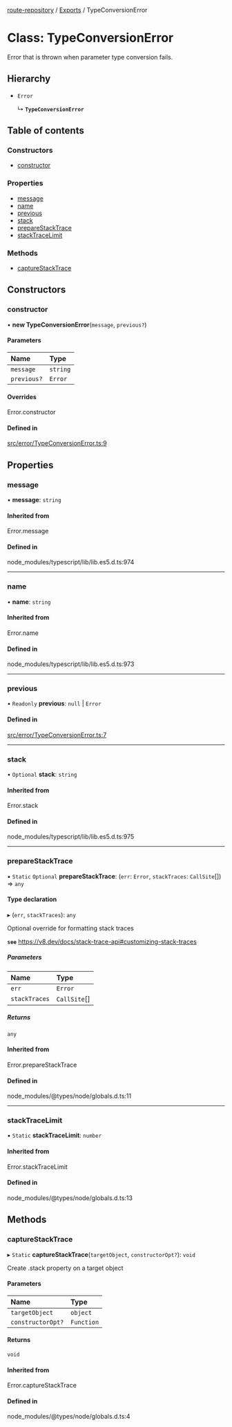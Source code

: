 [route-repository](../README.md) / [Exports](../modules.md) / TypeConversionError

# Class: TypeConversionError

Error that is thrown when parameter type conversion fails.

## Hierarchy

- `Error`

  ↳ **`TypeConversionError`**

## Table of contents

### Constructors

- [constructor](TypeConversionError.md#constructor)

### Properties

- [message](TypeConversionError.md#message)
- [name](TypeConversionError.md#name)
- [previous](TypeConversionError.md#previous)
- [stack](TypeConversionError.md#stack)
- [prepareStackTrace](TypeConversionError.md#preparestacktrace)
- [stackTraceLimit](TypeConversionError.md#stacktracelimit)

### Methods

- [captureStackTrace](TypeConversionError.md#capturestacktrace)

## Constructors

### constructor

• **new TypeConversionError**(`message`, `previous?`)

#### Parameters

| Name | Type |
| :------ | :------ |
| `message` | `string` |
| `previous?` | `Error` |

#### Overrides

Error.constructor

#### Defined in

[src/error/TypeConversionError.ts:9](https://github.com/nonetallt/front-to-back-router/blob/f030813/src/error/TypeConversionError.ts#L9)

## Properties

### message

• **message**: `string`

#### Inherited from

Error.message

#### Defined in

node_modules/typescript/lib/lib.es5.d.ts:974

___

### name

• **name**: `string`

#### Inherited from

Error.name

#### Defined in

node_modules/typescript/lib/lib.es5.d.ts:973

___

### previous

• `Readonly` **previous**: ``null`` \| `Error`

#### Defined in

[src/error/TypeConversionError.ts:7](https://github.com/nonetallt/front-to-back-router/blob/f030813/src/error/TypeConversionError.ts#L7)

___

### stack

• `Optional` **stack**: `string`

#### Inherited from

Error.stack

#### Defined in

node_modules/typescript/lib/lib.es5.d.ts:975

___

### prepareStackTrace

▪ `Static` `Optional` **prepareStackTrace**: (`err`: `Error`, `stackTraces`: `CallSite`[]) => `any`

#### Type declaration

▸ (`err`, `stackTraces`): `any`

Optional override for formatting stack traces

**`see`** https://v8.dev/docs/stack-trace-api#customizing-stack-traces

##### Parameters

| Name | Type |
| :------ | :------ |
| `err` | `Error` |
| `stackTraces` | `CallSite`[] |

##### Returns

`any`

#### Inherited from

Error.prepareStackTrace

#### Defined in

node_modules/@types/node/globals.d.ts:11

___

### stackTraceLimit

▪ `Static` **stackTraceLimit**: `number`

#### Inherited from

Error.stackTraceLimit

#### Defined in

node_modules/@types/node/globals.d.ts:13

## Methods

### captureStackTrace

▸ `Static` **captureStackTrace**(`targetObject`, `constructorOpt?`): `void`

Create .stack property on a target object

#### Parameters

| Name | Type |
| :------ | :------ |
| `targetObject` | `object` |
| `constructorOpt?` | `Function` |

#### Returns

`void`

#### Inherited from

Error.captureStackTrace

#### Defined in

node_modules/@types/node/globals.d.ts:4
